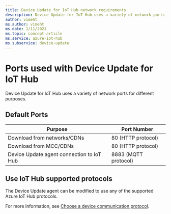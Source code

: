 ```yaml
---
title: Device Update for IoT Hub network requirements
description: Device Update for IoT Hub uses a variety of network ports for different purposes.
author: vimeht
ms.author: vimeht
ms.date: 1/11/2021
ms.topic: concept-article
ms.service: azure-iot-hub
ms.subservice: device-update
---
```


# Ports used with Device Update for IoT Hub

Device Update for IoT Hub uses a variety of network ports for different purposes.

## Default Ports

Purpose|Port Number |
---|---
Download from networks/CDNs  | 80 (HTTP protocol)
Download from MCC/CDNs | 80 (HTTP protocol)
Device Update agent connection to IoT Hub  | 8883 (MQTT protocol)

## Use IoT Hub supported protocols

The Device Update agent can be modified to use any of the supported Azure IoT Hub protocols.

For more information, see [Choose a device communication protocol](../iot-hub/iot-hub-devguide-protocols.md).
